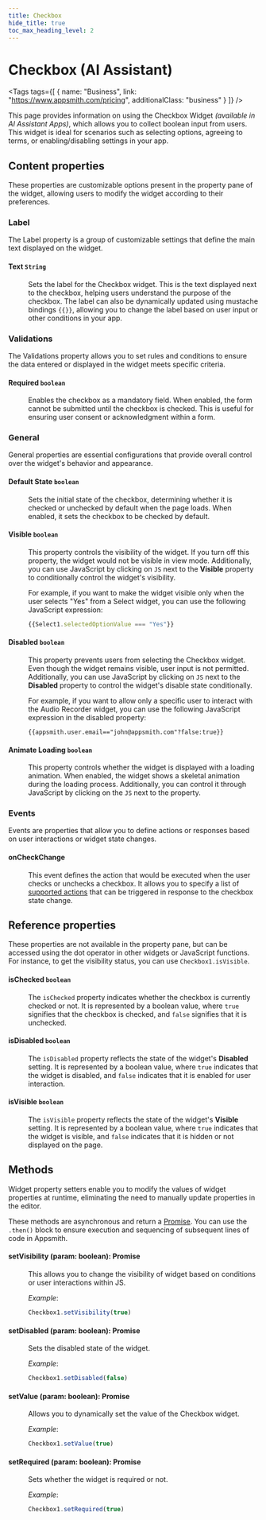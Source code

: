 ```yaml
---
title: Checkbox
hide_title: true
toc_max_heading_level: 2
---
```

<!-- vale off -->

<div className="tag-wrapper">
 <h1>Checkbox (AI Assistant)</h1>

<Tags
tags={[
{ name: "Business", link: "https://www.appsmith.com/pricing", additionalClass: "business" }
]}
/>



</div>

<!-- vale on -->

This page provides information on using the Checkbox Widget *(available in AI Assistant Apps)*, which allows you to collect boolean input from users. This widget is ideal for scenarios such as selecting options, agreeing to terms, or enabling/disabling settings in your app.


 <ZoomImage
    src="/img/checkbox-widget.png" 
    alt=""
    caption=""
  /> 



## Content properties

These properties are customizable options present in the property pane of the widget, allowing users to modify the widget according to their preferences. 

### Label

The Label property is a group of customizable settings that define the main text displayed on the widget. 

#### Text `String`

 <dd>

Sets the label for the Checkbox widget. This is the text displayed next to the checkbox, helping users understand the purpose of the checkbox. The label can also be dynamically updated using mustache bindings `{{}}`, allowing you to change the label based on user input or other conditions in your app. 

 
 </dd>


### Validations

The Validations property allows you to set rules and conditions to ensure the data entered or displayed in the widget meets specific criteria.

#### Required `boolean`

<dd>

Enables the checkbox as a mandatory field. When enabled, the form cannot be submitted until the checkbox is checked. This is useful for ensuring user consent or acknowledgment within a form.

</dd>


### General

General properties are essential configurations that provide overall control over the widget's behavior and appearance. 

#### Default State `boolean`

<dd>

Sets the initial state of the checkbox, determining whether it is checked or unchecked by default when the page loads. When enabled, it sets the checkbox to be checked by default. 

</dd>

#### Visible `boolean`

<dd>

This property controls the visibility of the widget. If you turn off this property, the widget would not be visible in view mode. Additionally, you can use JavaScript by clicking on `JS` next to the **Visible** property to conditionally control the widget's visibility. 

For example, if you want to make the widget visible only when the user selects "Yes" from a Select widget, you can use the following JavaScript expression: 
```js
{{Select1.selectedOptionValue === "Yes"}}
```


</dd>


#### Disabled `boolean`

<dd>

This property prevents users from selecting the Checkbox widget. Even though the widget remains visible, user input is not permitted. Additionally, you can use JavaScript by clicking on `JS` next to the **Disabled** property to control the widget's disable state conditionally. 


For example, if you want to allow only a specific user to interact with the Audio Recorder widget, you can use the following JavaScript expression in the disabled property:

```JS
{{appsmith.user.email=="john@appsmith.com"?false:true}}
```


</dd>

#### Animate Loading `boolean`

<dd>

This property controls whether the widget is displayed with a loading animation. When enabled, the widget shows a skeletal animation during the loading process. Additionally, you can control it through JavaScript by clicking on the <code>JS</code> next to the property.

</dd>



### Events

Events are properties that allow you to define actions or responses based on user interactions or widget state changes.


#### onCheckChange

<dd>

This event defines the action that would be executed when the user checks or unchecks a checkbox. It allows you to specify a list of [supported actions](/reference/appsmith-framework/widget-actions) that can be triggered in response to the checkbox state change.

</dd>


## Reference properties
These properties are not available in the property pane, but can be accessed using the dot operator in other widgets or JavaScript functions. For instance, to get the visibility status, you can use `Checkbox1.isVisible`.

#### isChecked `boolean`
<dd>

The `isChecked` property indicates whether the checkbox is currently checked or not. It is represented by a boolean value, where `true` signifies that the checkbox is checked, and `false` signifies that it is unchecked. 

</dd>

#### isDisabled `boolean`

<dd>

The `isDisabled` property reflects the state of the widget's **Disabled** setting. It is represented by a boolean value, where `true` indicates that the widget is disabled, and `false` indicates that it is enabled for user interaction.
</dd>

#### isVisible `boolean`
<dd>

The `isVisible` property reflects the state of the widget's **Visible** setting. It is represented by a boolean value, where `true` indicates that the widget is visible, and `false` indicates that it is hidden or not displayed on the page.
</dd>


## Methods

Widget property setters enable you to modify the values of widget properties at runtime, eliminating the need to manually update properties in the editor.

These methods are asynchronous and return a [Promise](/core-concepts/writing-code/javascript-promises#using-promises-in-appsmith). You can use the `.then()` block to ensure execution and sequencing of subsequent lines of code in Appsmith.



#### setVisibility (param: boolean): Promise

<dd>

This allows you to change the visibility of widget based on conditions or user interactions within JS.

*Example*:

```js
Checkbox1.setVisibility(true)
```

</dd>


#### setDisabled (param: boolean): Promise

<dd>

Sets the disabled state of the widget.

*Example*:

```js
Checkbox1.setDisabled(false)
```

</dd>

#### setValue (param: boolean): Promise

<dd>

Allows you to dynamically set the value of the Checkbox widget.

*Example*:

```js
Checkbox1.setValue(true)
```

</dd>


#### setRequired (param: boolean): Promise
<dd>

Sets whether the widget is required or not.

*Example*:

```js
Checkbox1.setRequired(true)
```

</dd>

